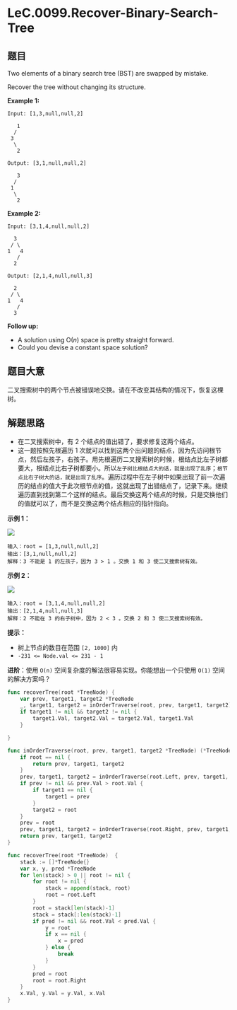 # LeC.0099.Recover-Binary-Search-Tree

## 题目

Two elements of a binary search tree (BST) are swapped by mistake.

Recover the tree without changing its structure.

**Example 1:**

    Input: [1,3,null,null,2]
    
       1
      /
     3
      \
       2
    
    Output: [3,1,null,null,2]
    
       3
      /
     1
      \
       2

**Example 2:**

    Input: [3,1,4,null,null,2]
    
      3
     / \
    1   4
       /
      2
    
    Output: [2,1,4,null,null,3]
    
      2
     / \
    1   4
       /
      3

**Follow up:**

- A solution using O(*n*) space is pretty straight forward.
- Could you devise a constant space solution?

## 题目大意

二叉搜索树中的两个节点被错误地交换。请在不改变其结构的情况下，恢复这棵树。

## 解题思路

- 在二叉搜索树中，有 2 个结点的值出错了，要求修复这两个结点。
- 这一题按照先根遍历 1 次就可以找到这两个出问题的结点，因为先访问根节点，然后左孩子，右孩子。用先根遍历二叉搜索树的时候，根结点比左子树都要大，根结点比右子树都要小。所以`左子树比根结点大的话，就是出现了乱序`；`根节点比右子树大的话，就是出现了乱序`。遍历过程中在左子树中如果出现了前一次遍历的结点的值大于此次根节点的值，这就出现了出错结点了，记录下来。继续遍历直到找到第二个这样的结点。最后交换这两个结点的时候，只是交换他们的值就可以了，而不是交换这两个结点相应的指针指向。

**示例 1：**

![](https://assets.leetcode.com/uploads/2020/10/28/recover1.jpg)

```
输入：root = [1,3,null,null,2]
输出：[3,1,null,null,2]
解释：3 不能是 1 的左孩子，因为 3 > 1 。交换 1 和 3 使二叉搜索树有效。
```

**示例 2：**

![](https://assets.leetcode.com/uploads/2020/10/28/recover2.jpg)

```
输入：root = [3,1,4,null,null,2]
输出：[2,1,4,null,null,3]
解释：2 不能在 3 的右子树中，因为 2 < 3 。交换 2 和 3 使二叉搜索树有效。
```

**提示：**

- 树上节点的数目在范围 `[2, 1000]` 内
- `-231 <= Node.val <= 231 - 1`

**进阶**：使用 `O(n)` 空间复杂度的解法很容易实现。你能想出一个只使用 `O(1)` 空间的解决方案吗？

```go
func recoverTree(root *TreeNode) {
    var prev, target1, target2 *TreeNode
    _, target1, target2 = inOrderTraverse(root, prev, target1, target2)
    if target1 != nil && target2 != nil {
        target1.Val, target2.Val = target2.Val, target1.Val
    }

}

func inOrderTraverse(root, prev, target1, target2 *TreeNode) (*TreeNode, *TreeNode, *TreeNode) {
    if root == nil {
        return prev, target1, target2
    }
    prev, target1, target2 = inOrderTraverse(root.Left, prev, target1, target2)
    if prev != nil && prev.Val > root.Val {
        if target1 == nil {
            target1 = prev
        }
        target2 = root
    }
    prev = root
    prev, target1, target2 = inOrderTraverse(root.Right, prev, target1, target2)
    return prev, target1, target2
}

func recoverTree(root *TreeNode)  {
    stack := []*TreeNode{}
    var x, y, pred *TreeNode
    for len(stack) > 0 || root != nil {
        for root != nil {
            stack = append(stack, root)
            root = root.Left
        }
        root = stack[len(stack)-1]
        stack = stack[:len(stack)-1]
        if pred != nil && root.Val < pred.Val {
            y = root
            if x == nil {
                x = pred
            } else {
                break
            }
        }
        pred = root
        root = root.Right
    }
    x.Val, y.Val = y.Val, x.Val
}
```

